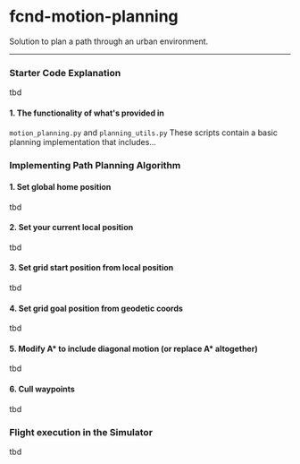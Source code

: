 # fcnd-motion-planning
Solution to plan a path through an urban environment.

---

### Starter Code Explanation
tbd

#### 1. The functionality of what's provided in
`motion_planning.py` and `planning_utils.py`
These scripts contain a basic planning implementation that includes...

### Implementing Path Planning Algorithm

#### 1. Set global home position
tbd

#### 2. Set your current local position
tbd

#### 3. Set grid start position from local position
tbd

#### 4. Set grid goal position from geodetic coords
tbd

#### 5. Modify A* to include diagonal motion (or replace A* altogether)
tbd

#### 6. Cull waypoints 
tbd

### Flight execution in the Simulator
tbd

